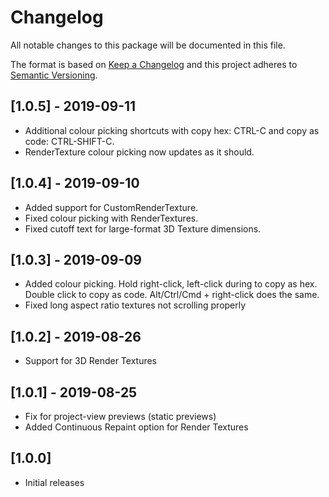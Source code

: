 # Changelog
All notable changes to this package will be documented in this file.

The format is based on [Keep a Changelog](http://keepachangelog.com/en/1.0.0/)
and this project adheres to [Semantic Versioning](http://semver.org/spec/v2.0.0.html).

## [1.0.5] - 2019-09-11
 - Additional colour picking shortcuts with copy hex: CTRL-C and copy as code: CTRL-SHIFT-C.
 - RenderTexture colour picking now updates as it should.

## [1.0.4] - 2019-09-10
 - Added support for CustomRenderTexture.
 - Fixed colour picking with RenderTextures.
 - Fixed cutoff text for large-format 3D Texture dimensions.

## [1.0.3] - 2019-09-09
 - Added colour picking. Hold right-click, left-click during to copy as hex. Double click to copy as code. Alt/Ctrl/Cmd + right-click does the same.
 - Fixed long aspect ratio textures not scrolling properly

## [1.0.2] - 2019-08-26
 - Support for 3D Render Textures

## [1.0.1] - 2019-08-25
 - Fix for project-view previews (static previews)
 - Added Continuous Repaint option for Render Textures

## [1.0.0]
 - Initial releases